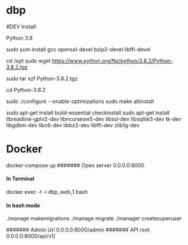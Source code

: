 # dbp

#DEV Install:

Python 3.8

sudo yum install gcc openssl-devel bzip2-devel libffi-devel

cd /opt
sudo wget https://www.python.org/ftp/python/3.8.2/Python-3.8.2.tgz

sudo tar xzf Python-3.8.2.tgz

cd Python-3.8.2

sudo ./configure --enable-optimizations
sudo make altinstall

sudo apt-get install build-essential checkinstall
sudo apt-get install libreadline-gplv2-dev libncursesw5-dev libssl-dev libsqlite3-dev tk-dev libgdbm-dev libc6-dev libbz2-dev libffi-dev zlib1g-dev

# Docker

docker-compose up
####### Open server 0.0.0.0:8000

#### In Terminal
docker exec -t -i dbp_web_1  bash

#### In bash mode
./manage makemigrations
./manage migrate
./manager createsuperuser


####### Admin Url 0.0.0.0:8000/admin
####### API root 0.0.0.0:8000/api/v1/



